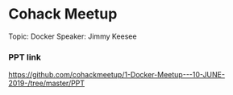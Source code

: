# Cohack Meetup

Topic: Docker
Speaker: Jimmy Keesee

### PPT link
https://github.com/cohackmeetup/1-Docker-Meetup---10-JUNE-2019-/tree/master/PPT